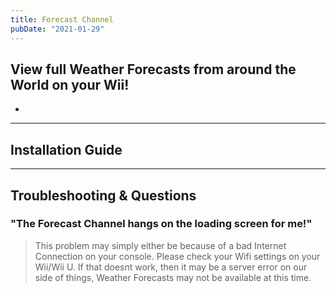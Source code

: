 ```yaml
---
title: Forecast Channel
pubDate: "2021-01-29"
---
```

## View full Weather Forecasts from around the World on your Wii!

- 
___
## Installation Guide

___
## Troubleshooting & Questions

### "The Forecast Channel hangs on the loading screen for me!"

> This problem may simply either be because of a bad Internet Connection on your console. Please check your Wifi settings on your Wii/Wii U. If that doesnt work, then it may be a server error on our side of things, Weather Forecasts may not be available at this time.